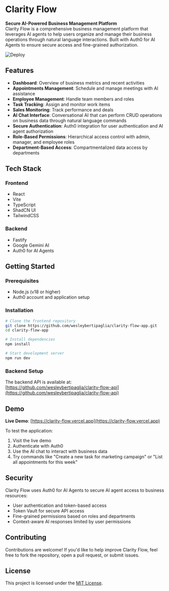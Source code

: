 # Clarity Flow

**Secure AI-Powered Business Management Platform**  
Clarity Flow is a comprehensive business management platform that leverages AI agents to help users organize and manage their business operations through natural language interactions. Built with Auth0 for AI Agents to ensure secure access and fine-grained authorization.

![Deploy](https://deploy-badge.vercel.app/vercel/clarity-flow)

## Features

- **Dashboard**: Overview of business metrics and recent activities
- **Appointments Management**: Schedule and manage meetings with AI assistance
- **Employee Management**: Handle team members and roles
- **Task Tracking**: Assign and monitor work items
- **Sales Monitoring**: Track performance and deals
- **AI Chat Interface**: Conversational AI that can perform CRUD operations on business data through natural language commands
- **Secure Authentication**: Auth0 integration for user authentication and AI agent authorization
- **Role-Based Permissions**: Hierarchical access control with admin, manager, and employee roles
- **Department-Based Access**: Compartmentalized data access by departments

## Tech Stack

### Frontend

- React
- Vite
- TypeScript
- ShadCN UI
- TailwindCSS

### Backend

- Fastify
- Google Gemini AI
- Auth0 for AI Agents

## Getting Started

### Prerequisites

- Node.js (v18 or higher)
- Auth0 account and application setup

### Installation

```bash
# Clone the frontend repository
git clone https://github.com/wesleybertipaglia/clarity-flow-app.git
cd clarity-flow-app

# Install dependencies
npm install

# Start development server
npm run dev
```

### Backend Setup

The backend API is available at: [https://github.com/wesleybertipaglia/clarity-flow-api](https://github.com/wesleybertipaglia/clarity-flow-api)

## Demo

**Live Demo**: [https://clarity-flow.vercel.app](https://clarity-flow.vercel.app)

To test the application:

1. Visit the live demo
2. Authenticate with Auth0
3. Use the AI chat to interact with business data
4. Try commands like "Create a new task for marketing campaign" or "List all appointments for this week"

## Security

Clarity Flow uses Auth0 for AI Agents to secure AI agent access to business resources:

- User authentication and token-based access
- Token Vault for secure API access
- Fine-grained permissions based on roles and departments
- Context-aware AI responses limited by user permissions

## Contributing

Contributions are welcome! If you'd like to help improve Clarity Flow, feel free to fork the repository, open a pull request, or submit issues.

## License

This project is licensed under the [MIT License](LICENSE).
